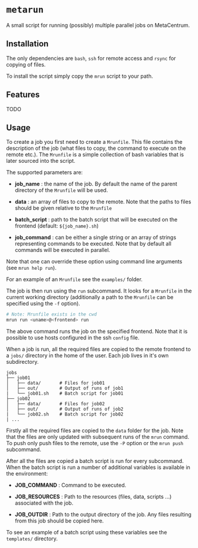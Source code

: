 # ``metarun``
A small script for running (possibly) multiple parallel jobs on MetaCentrum.

## Installation

The only dependencies are ``bash``, ``ssh`` for remote access and ``rsync`` for
copying of files.

To install the script simply copy the ``mrun`` script to your path.

## Features

TODO

## Usage

To create a job you first need to create a ``Mrunfile``. This file contains the description of the job (what files to copy, the command to execute on the remote etc.). The ``Mrunfile`` is a simple collection of bash variables that is later sourced into the script.

The supported parameters are:
 - **job_name** : the name of the job. By default the name of the parent directory of the ``Mrunfile`` will be used.

 - **data** : an array of files to copy to the remote. Note that the paths to files should be given relative to the ``Mrunfile``

 - **batch_script** : path to the batch script that will be executed on the frontend (default: ``${job_name}.sh``)

 - **job_command** : can be either a single string or an array of strings representing commands to be executed. Note that by default all commands will be executed in parallel.

Note that one can override these option using command line arguments (see  ``mrun help run``).

For an example of an ``Mrunfile`` see the ``examples/`` folder.

The job is then run using the ``run`` subcommand. It looks for a ``Mrunfile`` in the current working directory (additionally a path to the ``Mrunfile`` can be specified using the ``-f`` option).
```bash
# Note: Mrunfile exists in the cwd
mrun run <uname>@<frontend> run
```
The above command runs the job on the specified frontend. Note that it is possible to use hosts configured in the ssh ``config`` file.

When a job is run, all the required files are copied to the remote frontend to a ``jobs/`` directory in the home of the user. Each job lives in it's own subdirectory.

```
jobs
├── job01
│   ├── data/       # Files for job01
│   ├── out/        # Output of runs of job1
|   └── job01.sh    # Batch script for job01
├── job02
│   ├── data/       # Files for job02
│   ├── out/        # Output of runs of job2
|   └── job02.sh    # Batch script for job02
| ...
```

Firstly all the required files are copied to the ``data`` folder for the job. Note that the files are only updated with subsequent runs of the ``mrun`` command. To push only push files to the remote, use the ``-P`` option or the ``mrun push`` subcommand.

After all the files are copied a batch script is run for every subcommand.
When the batch script is run a number of additional variables is available in the environment:

 - **JOB_COMMAND** : Command to be executed.

 - **JOB_RESOURCES** : Path to the resources (files, data, scripts ...) associated with the job.

 - **JOB_OUTDIR** : Path to the output directory of the job. Any files resulting from this job should be copied here.

To see an example of a batch script using these variables see the ``templates/`` directory.